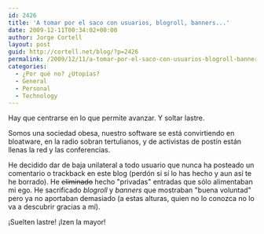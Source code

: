 ```yaml
---
id: 2426
title: 'A tomar por el saco con usuarios, blogroll, banners...'
date: 2009-12-11T00:34:02+00:00
author: Jorge Cortell
layout: post
guid: http://cortell.net/blog/?p=2426
permalink: /2009/12/11/a-tomar-por-el-saco-con-usuarios-blogroll-banners/
categories:
  - ¿Por qué no? ¿Utopías?
  - General
  - Personal
  - Technology
---
```

Hay que centrarse en lo que permite avanzar. Y soltar lastre.

Somos una sociedad obesa, nuestro software se está convirtiendo en bloatware, en la radio sobran tertulianos, y de activistas de postín están llenas la red y las conferencias.

He decidido dar de baja unilateral a todo usuario que nunca ha posteado un comentario o trackback en este blog (perdón si sí lo has hecho y aun así te he borrado). He <span style="text-decoration: line-through">eliminado</span> hecho "privadas" entradas que sólo alimentaban mi ego. He sacrificado _blogroll_ y _banners_ que mostraban "buena voluntad" pero ya no aportaban demasiado (a estas alturas, quien no lo conozca no lo va a descubrir gracias a mí).

¡Suelten lastre! ¡Izen la mayor!